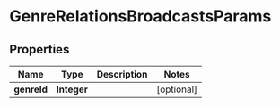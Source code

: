 
# GenreRelationsBroadcastsParams

## Properties
Name | Type | Description | Notes
------------ | ------------- | ------------- | -------------
**genreId** | **Integer** |  |  [optional]



